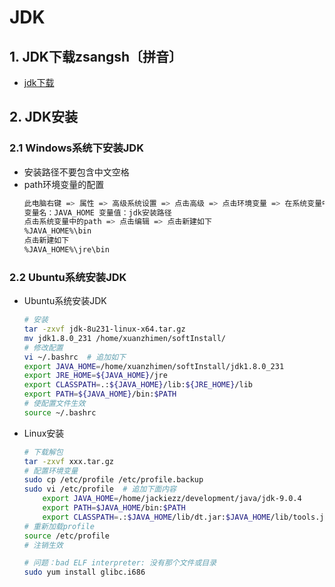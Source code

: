 # JDK
## 1. JDK下载zsangsh〔拼音〕

- [jdk下载](https://www.oracle.com/java/technologies/javase-downloads.html)


## 2. JDK安装

### 2.1 Windows系统下安装JDK

- 安装路径不要包含中文空格
- path环境变量的配置
	```bash
	此电脑右键 => 属性 => 高级系统设置 => 点击高级 => 点击环境变量 => 在系统变量中新建如下
	变量名：JAVA_HOME 变量值：jdk安装路径
	点击系统变量中的path => 点击编辑 => 点击新建如下
	%JAVA_HOME%\bin
	点击新建如下
	%JAVA_HOME%\jre\bin
	```

### 2.2 Ubuntu系统安装JDK

- Ubuntu系统安装JDK
	```bash
	# 安装
	tar -zxvf jdk-8u231-linux-x64.tar.gz
	mv jdk1.8.0_231 /home/xuanzhimen/softInstall/
	# 修改配置
	vi ~/.bashrc  # 追加如下
	export JAVA_HOME=/home/xuanzhimen/softInstall/jdk1.8.0_231
	export JRE_HOME=${JAVA_HOME}/jre
	export CLASSPATH=.:${JAVA_HOME}/lib:${JRE_HOME}/lib
	export PATH=${JAVA_HOME}/bin:$PATH
	# 使配置文件生效
	source ~/.bashrc
	```

- Linux安装

	```bash
	# 下载解包
	tar -zxvf xxx.tar.gz
	# 配置环境变量
	sudo cp /etc/profile /etc/profile.backup
	sudo vi /etc/profile  # 追加下面内容
		export JAVA_HOME=/home/jackiezz/development/java/jdk-9.0.4
		export PATH=$JAVA_HOME/bin:$PATH
		export CLASSPATH=.:$JAVA_HOME/lib/dt.jar:$JAVA_HOME/lib/tools.jar
	# 重新加载profile
	source /etc/profile
	# 注销生效

	# 问题：bad ELF interpreter: 没有那个文件或目录
	sudo yum install glibc.i686
	```